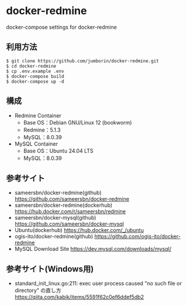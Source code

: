 # docker-redmine
docker-compose settings for docker-redmine

## 利用方法
    $ git clone https://github.com/jumborin/docker-redmine.git
    $ cd docker-redmine
    $ cp .env.example .env
    $ docker-compose build
    $ docker-compose up -d

## 構成
* Redmine Container
  * Base OS：Debian GNU/Linux 12 (bookworm)
  * Redmine：5.1.3
  * MySQL：8.0.39
* MySQL Container
  * Base OS：Ubuntu 24.04 LTS
  * MySQL：8.0.39
  
## 参考サイト
* sameersbn/docker-redmine(github)
  https://github.com/sameersbn/docker-redmine
* sameersbn/docker-redmine(dockerhub)
  https://hub.docker.com/r/sameersbn/redmine
* sameersbn/docker-mysql(github)
  https://github.com/sameersbn/docker-mysql
* Ubuntu(dockerhub)
  https://hub.docker.com/_/ubuntu
* ogis-ito/docker-redmine(github)
  https://github.com/ogis-ito/docker-redmine
* MySQL Download Site
  https://dev.mysql.com/downloads/mysql/

## 参考サイト(Windows用)
* standard_init_linux.go:211: exec user process caused "no such file or directory" の直し方
  https://qiita.com/kabik/items/5591f62c0ef6ddef5db2